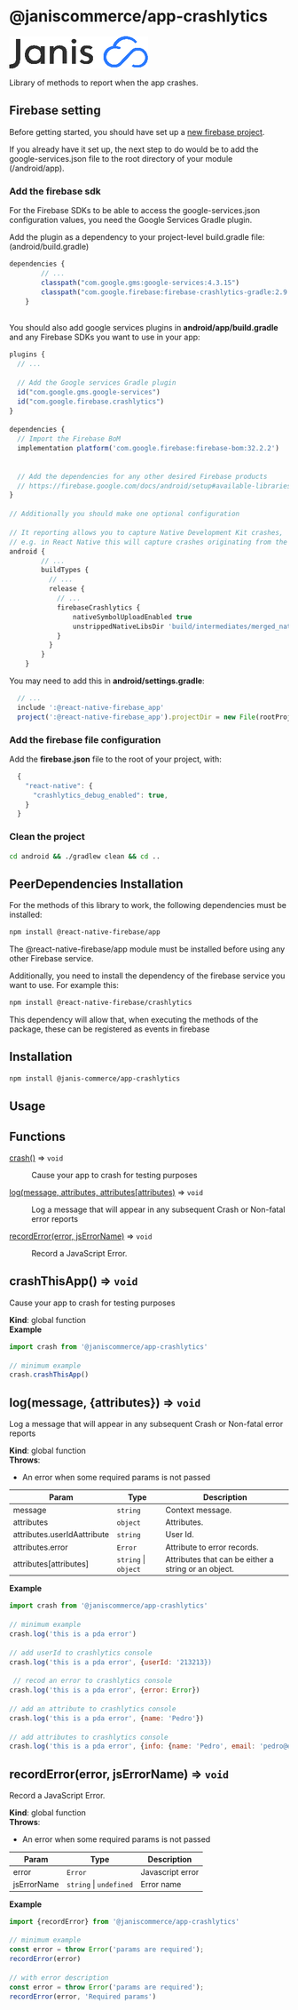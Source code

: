 # @janiscommerce/app-crashlytics

![janis-logo](brand-logo.png)

Library of methods to report when the app crashes.



## Firebase setting

Before getting started, you should have set up a [new firebase project](https://console.firebase.google.com/).

If you already have it set up, the next step to do would be to add the google-services.json file to the root directory of your module (/android/app).

### Add the firebase sdk

For the Firebase SDKs to be able to access the google-services.json configuration values, you need the Google Services Gradle plugin.

Add the plugin as a dependency to your project-level build.gradle file: (android/build.gradle)

```javascript
dependencies {
        // ...
        classpath("com.google.gms:google-services:4.3.15")
        classpath("com.google.firebase:firebase-crashlytics-gradle:2.9.9")
    } 
    
```

You should also add google services plugins in **android/app/build.gradle** and any Firebase SDKs you want to use in your app:

```javascript
plugins {
  // ...

  // Add the Google services Gradle plugin
  id("com.google.gms.google-services")
  id("com.google.firebase.crashlytics")
}

dependencies {
  // Import the Firebase BoM
  implementation platform('com.google.firebase:firebase-bom:32.2.2')


  // Add the dependencies for any other desired Firebase products
  // https://firebase.google.com/docs/android/setup#available-libraries
}

// Additionally you should make one optional configuration

// It reporting allows you to capture Native Development Kit crashes,
// e.g. in React Native this will capture crashes originating from the Yoga layout engine
android {
        // ...
        buildTypes {
          // ...
          release {
            // ...
            firebaseCrashlytics {
                nativeSymbolUploadEnabled true
                unstrippedNativeLibsDir 'build/intermediates/merged_native_libs/release/out/lib'
            }
          }
        }
    } 
```

You may need to add this in **android/settings.gradle**:

```javascript
  // ...
  include ':@react-native-firebase_app'
  project(':@react-native-firebase_app').projectDir = new File(rootProject.projectDir, './../node_modules/@react-native-firebase/app/android')

```

### Add the firebase file configuration 

Add the **firebase.json** file to the root of your project, with:

```javascript
  {
    "react-native": {
      "crashlytics_debug_enabled": true,
    }
  }

```


### Clean the project

```sh
cd android && ./gradlew clean && cd ..
```


## PeerDependencies Installation

For the methods of this library to work, the following dependencies must be installed:

```sh
npm install @react-native-firebase/app
```
The @react-native-firebase/app module must be installed before using any other Firebase service.

Additionally, you need to install the dependency of the firebase service you want to use. 
For example this:

```sh
npm install @react-native-firebase/crashlytics
```
This dependency will allow that, when executing the methods of the package, these can be registered as events in firebase

## Installation

```sh
npm install @janis-commerce/app-crashlytics
```
## Usage

## Functions

<dl>
<dt><a href="#crash">crash()</a> ⇒ <code>void</code></dt>
<dd><p>Cause your app to crash for testing purposes</p>
</dd>
<dt><a href="#log">log(message, attributes, attributes[attributes)</a> ⇒ <code>void</code></dt>
<dd><p>Log a message that will appear in any subsequent Crash or Non-fatal error reports</p>
</dd>
<dt><a href="#recordError">recordError(error, jsErrorName)</a> ⇒ <code>void</code></dt>
<dd><p>Record a JavaScript Error.</p>
</dd>
</dl>

<a name="crashThisApp"></a>

## crashThisApp() ⇒ <code>void</code>
Cause your app to crash for testing purposes

**Kind**: global function  
**Example**  
```js
import crash from '@janiscommerce/app-crashlytics'

// minimum example
crash.crashThisApp()
```
<a name="log"></a>

## log(message, {attributes}) ⇒ <code>void</code>
Log a message that will appear in any subsequent Crash or Non-fatal error reports

**Kind**: global function  
**Throws**:

- An error when some required params is not passed


| Param | Type | Description |
| --- | --- | --- |
| message | <code>string</code> | Context message. |
| attributes | <code>object</code> | Attributes. |
| attributes.userIdAattribute | <code>string</code> | User Id. |
| attributes.error | <code>Error</code> | Attribute to error records. |
| attributes[attributes] | <code>string</code> \| <code>object</code> | Attributes that can be either a string or an object. |

**Example**  
```js
import crash from '@janiscommerce/app-crashlytics'

// minimum example
crash.log('this is a pda error')

// add userId to crashlytics console
crash.log('this is a pda error', {userId: '213213})

 // recod an error to crashlytics console
crash.log('this is a pda error', {error: Error})

// add an attribute to crashlytics console
crash.log('this is a pda error', {name: 'Pedro'})

// add attributes to crashlytics console
crash.log('this is a pda error', {info: {name: 'Pedro', email: 'pedro@email.com', age: '38'}})
```
<a name="recordError"></a>

## recordError(error, jsErrorName) ⇒ <code>void</code>
Record a JavaScript Error.

**Kind**: global function  
**Throws**:

- An error when some required params is not passed


| Param | Type | Description |
| --- | --- | --- |
| error | <code>Error</code> | Javascript error |
| jsErrorName | <code>string</code> \| <code>undefined</code> | Error name |

**Example**  
```js
import {recordError} from '@janiscommerce/app-crashlytics'

// minimum example
const error = throw Error('params are required');
recordError(error)

// with error description
const error = throw Error('params are required');
recordError(error, 'Required params')
```
